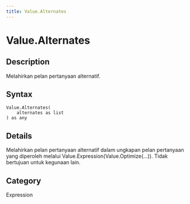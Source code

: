 ```yaml
---
title: Value.Alternates
---
```


# Value.Alternates


## Description

Melahirkan pelan pertanyaan alternatif.


## Syntax

```powerquery
Value.Alternates(
    alternates as list
) as any
```


## Details

Melahirkan pelan pertanyaan alternatif dalam ungkapan pelan pertanyaan yang diperoleh melalui Value.Expression(Value.Optimize(...)). Tidak bertujuan untuk kegunaan lain.



## Category
Expression
